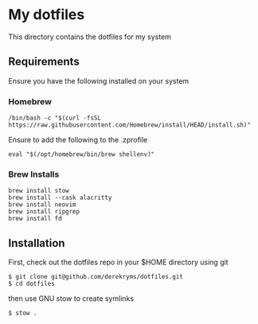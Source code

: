 # My dotfiles

This directory contains the dotfiles for my system

## Requirements

Ensure you have the following installed on your system

### Homebrew

```
/bin/bash -c "$(curl -fsSL https://raw.githubusercontent.com/Homebrew/install/HEAD/install.sh)"
```

Ensure to add the following to the .zprofile

```
eval "$(/opt/homebrew/bin/brew shellenv)"
```

### Brew Installs

```
brew install stow
brew install --cask alacritty
brew install neovim
brew install ripgrep
brew install fd
```

## Installation

First, check out the dotfiles repo in your $HOME directory using git

```
$ git clone git@github.com/derekryms/dotfiles.git
$ cd dotfiles
```

then use GNU stow to create symlinks

```
$ stow .
```
